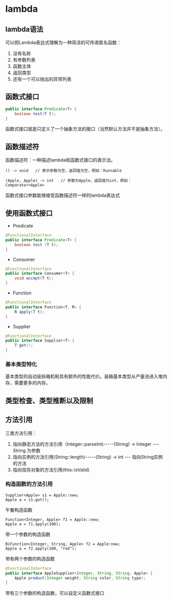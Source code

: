 # lambda
## lambda语法
可以把Lambda表达式理解为一种简洁的可传递匿名函数：
1. 没有名称
2. 有参数列表
3. 函数主体
4. 返回类型
5. 还有一个可以抛出的异常列表

## 函数式接口
```java
public interface Predicate<T> {
    boolean test(T t);
}
```
函数式接口就是只定义了一个抽象方法的接口（当然默认方法并不是抽象方法）。  

## 函数描述符
函数描述符：一种描述lambda和函数式接口的表示法。  
```
() -> void   // 表示参数为空，返回值为空，例如：Runnable

(Apple, Apple) -> int   // 参数为Apple，返回值为int，例如：Comparator<Apple>
``` 
函数式接口参数能够接受函数描述符一样的lambda表达式

## 使用函数式接口
* Predicate
```java
@FunctionalInterface
public interface Predicate<T> {
    boolean test (T t);
}
```

* Consumer
```java
@FunctionalInterface
public interface Consumer<T> {
    void accept(T t);
}
```

* Function
```java
@FunctionalInterface
public interface Function<T, R> {
    R apply(T t);
}
```

* Supplier
```java
@FunctionalInterface
public interface Supplier<T> {
    T get();
}
```


### 基本类型特化
基本类型的自动装拆箱机制具有额外的性能代价。装箱基本类型从产量池进入堆内存，需要更多的内存。  


## 类型检查、类型推断以及限制
## 方法引用
三类方法引用：  
1. 指向静态方法的方法引用（Integer::parseInt)-----(String) -> Integer --- String 为参数
2. 指向实例的方法引用(String::length)-----(String) -> int --- 指向String实例的方法
3. 指向现存对象的方法引用(this::isValid)

### 构造函数的方法引用
```
Supplier<Apple> s1 = Apple::new;
Apple a = s1.get();
```
午餐构造函数

```
Function<Integer, Apple> f1 = Apple::new;
Apple a = f1.apply(100);
```
带一个参数的构造函数

```
BiFunction<Integer, String, Apple> f2 = Apple:new;
Apple a = f2.apply(100, "red");
```
带有两个参数的构造函数

```java
@FunctionalInterface
public interface AppleSupplier<Integer, String, String, Apple> {
    Apple product(Integer weight, String color, String type);
}
```
带有三个参数的构造函数，可以自定义函数式接口

